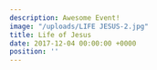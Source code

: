 ```yaml
---
description: Awesome Event!
image: "/uploads/LIFE JESUS-2.jpg"
title: Life of Jesus
date: 2017-12-04 00:00:00 +0000
position: ''
---
```

